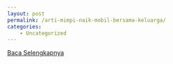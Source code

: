```yaml
---
layout: post
permalink: /arti-mimpi-naik-mobil-bersama-keluarga/
categories:
    - Uncategorized
---
```


[Baca Selengkapnya](/06)